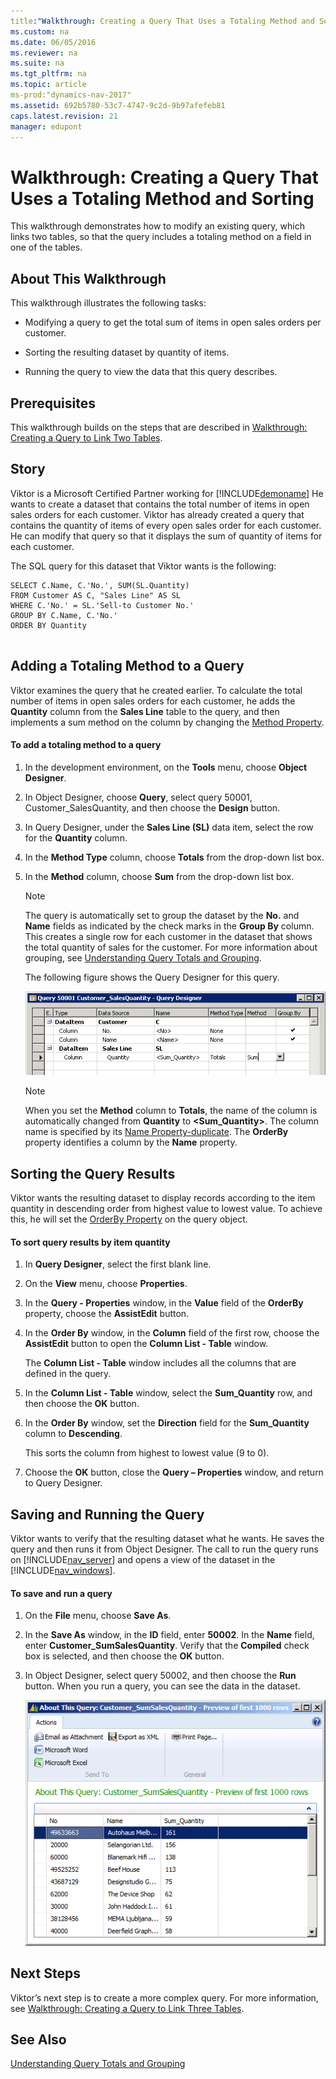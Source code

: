 ```yaml
---
title:"Walkthrough: Creating a Query That Uses a Totaling Method and Sorting"
ms.custom: na
ms.date: 06/05/2016
ms.reviewer: na
ms.suite: na
ms.tgt_pltfrm: na
ms.topic: article
ms-prod:"dynamics-nav-2017"
ms.assetid: 692b5780-53c7-4747-9c2d-9b97afefeb81
caps.latest.revision: 21
manager: edupont
---
```

# Walkthrough: Creating a Query That Uses a Totaling Method and Sorting
This walkthrough demonstrates how to modify an existing query, which links two tables, so that the query includes a totaling method on a field in one of the tables.  
  
## About This Walkthrough  
 This walkthrough illustrates the following tasks:  
  
-   Modifying a query to get the total sum of items in open sales orders per customer.  
  
-   Sorting the resulting dataset by quantity of items.  
  
-   Running the query to view the data that this query describes.  
  
## Prerequisites  
 This walkthrough builds on the steps that are described in [Walkthrough: Creating a Query to Link Two Tables](../Topic/Walkthrough:%20Creating%20a%20Query%20to%20Link%20Two%20Tables.md).  
  
## Story  
 Viktor is a Microsoft Certified Partner working for [!INCLUDE[demoname](includes/demoname_md.md)] He wants to create a dataset that contains the total number of items in open sales orders for each customer. Viktor has already created a query that contains the quantity of items of every open sales order for each customer. He can modify that query so that it displays the sum of quantity of items for each customer.  
  
 The SQL query for this dataset that Viktor wants is the following:  
  
```  
SELECT C.Name, C.'No.', SUM(SL.Quantity)  
FROM Customer AS C, "Sales Line" AS SL  
WHERE C.'No.' = SL.'Sell-to Customer No.'  
GROUP BY C.Name, C.'No.'  
ORDER BY Quantity  
  
```  
  
## Adding a Totaling Method to a Query  
 Viktor examines the query that he created earlier. To calculate the total number of items in open sales orders for each customer, he adds the **Quantity** column from the **Sales Line** table to the query, and then implements a sum method on the column by changing the [Method Property](Method-Property.md).  
  
#### To add a totaling method to a query  
  
1.  In the development environment, on the **Tools** menu, choose **Object Designer**.  
  
2.  In Object Designer, choose **Query**, select query 50001, Customer\_SalesQuantity, and then choose the **Design** button.  
  
3.  In Query Designer, under the **Sales Line \(SL\)** data item, select the row for the **Quantity** column.  
  
4.  In the **Method Type** column, choose **Totals** from the drop\-down list box.  
  
5.  In the **Method**  column, choose **Sum** from the drop\-down list box.  
  
    > [!NOTE]  
    >  The query is automatically set to group the dataset by the **No.** and **Name** fields as indicated by the check marks in the **Group By** column. This creates a single row for each customer in the dataset that shows the total quantity of sales for the customer. For more information about grouping, see [Understanding Query Totals and Grouping](Understanding-Query-Totals-and-Grouping.md).  
  
     The following figure shows the Query Designer for this query.  
  
     ![Query with Sum column](media/Query_WalkthroughTotals.png "Query\_WalkthroughTotals")  
  
    > [!NOTE]  
    >  When you set the **Method** column to **Totals**, the name of the column is automatically changed from **Quantity** to **\<Sum\_Quantity\>**. The column name is specified by its [Name Property\-duplicate](Name-Property-duplicate.md). The **OrderBy** property identifies a column by the **Name** property.  
  
## Sorting the Query Results  
 Viktor wants the resulting dataset to display records according to the item quantity in descending order from highest value to lowest value. To achieve this, he will set the [OrderBy Property](OrderBy-Property.md) on the query object.  
  
#### To sort query results by item quantity  
  
1.  In **Query Designer**, select the first blank line.  
  
2.  On the **View** menu, choose **Properties**.  
  
3.  In the **Query \- Properties** window, in the **Value** field of the **OrderBy** property, choose the **AssistEdit** button.  
  
4.  In the **Order By** window, in the **Column** field of the first row, choose the **AssistEdit** button to open the **Column List \- Table** window.  
  
     The **Column List \- Table** window includes all the columns that are defined in the query.  
  
5.  In the **Column List \- Table** window, select the **Sum\_Quantity** row, and then choose the **OK** button.  
  
6.  In the **Order By** window, set the **Direction** field for the **Sum\_Quantity** column to **Descending**.  
  
     This sorts the column from highest to lowest value \(9 to 0\).  
  
7.  Choose the **OK** button, close the **Query – Properties** window, and return to Query Designer.  
  
## Saving and Running the Query  
 Viktor wants to verify that the resulting dataset what he wants. He saves the query and then runs it from Object Designer. The call to run the query runs on [!INCLUDE[nav_server](includes/nav_server_md.md)] and opens a view of the dataset in the [!INCLUDE[nav_windows](includes/nav_windows_md.md)].  
  
#### To save and run a query  
  
1.  On the **File** menu, choose **Save As**.  
  
2.  In the **Save As** window, in the **ID** field, enter **50002**. In the **Name** field, enter **Customer\_SumSalesQuantity**. Verify that the **Compiled** check box is selected, and then choose the **OK** button.  
  
3.  In Object Designer, select query 50002, and then choose the **Run** button. When you run a query, you can see the data in the dataset.  
  
     ![The result of running Customer&#95;SumQuantity query](media/Query_WalkthroughTotals_Run.png "Query\_WalkthroughTotals\_Run")  
  
## Next Steps  
 Viktor’s next step is to create a more complex query. For more information, see [Walkthrough: Creating a Query to Link Three Tables](../Topic/Walkthrough:%20Creating%20a%20Query%20to%20Link%20Three%20Tables.md).  
  
## See Also  
 [Understanding Query Totals and Grouping](Understanding-Query-Totals-and-Grouping.md)